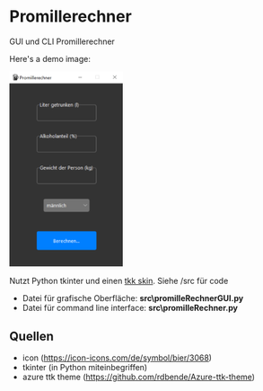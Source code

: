 # Promillerechner

GUI und CLI Promillerechner 

Here's a demo image:

<img src="src/images/demoImage.png" width=40% height=40%>

Nutzt Python tkinter und einen [tkk skin](https://github.com/rdbende/Azure-ttk-theme). Siehe /src für code

* Datei für grafische Oberfläche: **src\promilleRechnerGUI.py**
* Datei für command line interface: **src\promilleRechner.py**


## Quellen

* icon (https://icon-icons.com/de/symbol/bier/3068)
* tkinter (in Python miteinbegriffen)
* azure ttk theme (https://github.com/rdbende/Azure-ttk-theme)
